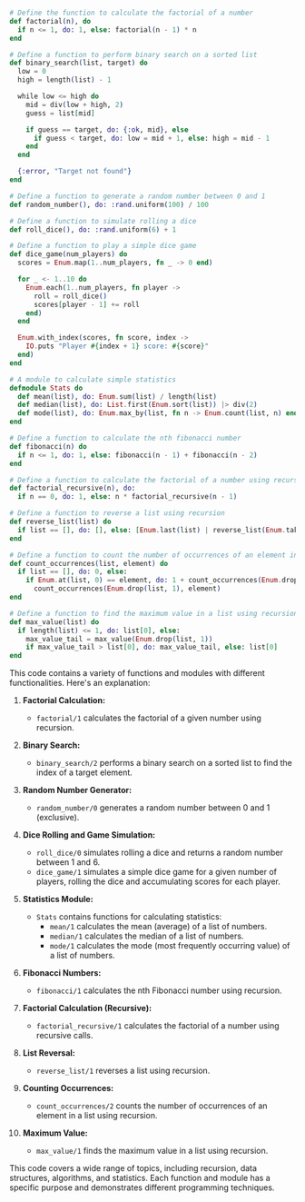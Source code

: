 ```elixir

# Define the function to calculate the factorial of a number
def factorial(n), do
  if n <= 1, do: 1, else: factorial(n - 1) * n
end

# Define a function to perform binary search on a sorted list
def binary_search(list, target) do
  low = 0
  high = length(list) - 1

  while low <= high do
    mid = div(low + high, 2)
    guess = list[mid]

    if guess == target, do: {:ok, mid}, else
      if guess < target, do: low = mid + 1, else: high = mid - 1
    end
  end

  {:error, "Target not found"}
end

# Define a function to generate a random number between 0 and 1
def random_number(), do: :rand.uniform(100) / 100

# Define a function to simulate rolling a dice
def roll_dice(), do: :rand.uniform(6) + 1

# Define a function to play a simple dice game
def dice_game(num_players) do
  scores = Enum.map(1..num_players, fn _ -> 0 end)

  for _ <- 1..10 do
    Enum.each(1..num_players, fn player ->
      roll = roll_dice()
      scores[player - 1] += roll
    end)
  end

  Enum.with_index(scores, fn score, index ->
    IO.puts "Player #{index + 1} score: #{score}"
  end)
end

# A module to calculate simple statistics
defmodule Stats do
  def mean(list), do: Enum.sum(list) / length(list)
  def median(list), do: List.first(Enum.sort(list)) |> div(2)
  def mode(list), do: Enum.max_by(list, fn n -> Enum.count(list, n) end)
end

# Define a function to calculate the nth fibonacci number
def fibonacci(n) do
  if n <= 1, do: 1, else: fibonacci(n - 1) + fibonacci(n - 2)
end

# Define a function to calculate the factorial of a number using recursion
def factorial_recursive(n), do:
  if n == 0, do: 1, else: n * factorial_recursive(n - 1)

# Define a function to reverse a list using recursion
def reverse_list(list) do
  if list == [], do: [], else: [Enum.last(list) | reverse_list(Enum.take(list, -1))]
end

# Define a function to count the number of occurrences of an element in a list using recursion
def count_occurrences(list, element) do
  if list == [], do: 0, else:
    if Enum.at(list, 0) == element, do: 1 + count_occurrences(Enum.drop(list, 1), element), else:
      count_occurrences(Enum.drop(list, 1), element)
end

# Define a function to find the maximum value in a list using recursion
def max_value(list) do
  if length(list) <= 1, do: list[0], else:
    max_value_tail = max_value(Enum.drop(list, 1))
    if max_value_tail > list[0], do: max_value_tail, else: list[0]
end

```

This code contains a variety of functions and modules with different functionalities. Here's an explanation:

1. **Factorial Calculation:**
   - `factorial/1` calculates the factorial of a given number using recursion.

2. **Binary Search:**
   - `binary_search/2` performs a binary search on a sorted list to find the index of a target element.

3. **Random Number Generator:**
   - `random_number/0` generates a random number between 0 and 1 (exclusive).

4. **Dice Rolling and Game Simulation:**
   - `roll_dice/0` simulates rolling a dice and returns a random number between 1 and 6.
   - `dice_game/1` simulates a simple dice game for a given number of players, rolling the dice and accumulating scores for each player.

5. **Statistics Module:**
   - `Stats` contains functions for calculating statistics:
     - `mean/1` calculates the mean (average) of a list of numbers.
     - `median/1` calculates the median of a list of numbers.
     - `mode/1` calculates the mode (most frequently occurring value) of a list of numbers.

6. **Fibonacci Numbers:**
   - `fibonacci/1` calculates the nth Fibonacci number using recursion.

7. **Factorial Calculation (Recursive):**
   - `factorial_recursive/1` calculates the factorial of a number using recursive calls.

8. **List Reversal:**
   - `reverse_list/1` reverses a list using recursion.

9. **Counting Occurrences:**
   - `count_occurrences/2` counts the number of occurrences of an element in a list using recursion.

10. **Maximum Value:**
    - `max_value/1` finds the maximum value in a list using recursion.

This code covers a wide range of topics, including recursion, data structures, algorithms, and statistics. Each function and module has a specific purpose and demonstrates different programming techniques.